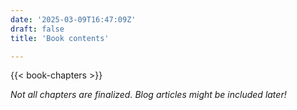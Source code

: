 ```yaml
---
date: '2025-03-09T16:47:09Z'
draft: false
title: 'Book contents'

---
```


{{< book-chapters >}}

_Not all chapters are finalized. Blog articles might be included later!_

